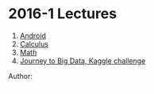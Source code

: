 #  2016-1 Lectures

1. [Android](android)
2. [Calculus](calculus)
3. [Math](Math)
4. [Journey to Big Data, Kaggle challenge](BigData/index.ipynb)

Author: <code style="color:white;backgraound-color:white;">Chu-Ching Huang</code>
